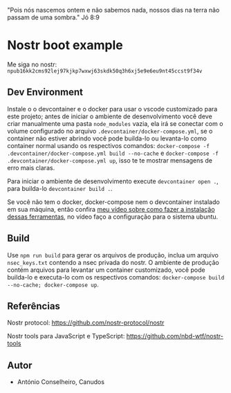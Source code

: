 "Pois nós nascemos ontem e não sabemos nada, nossos dias na terra não passam de uma sombra." Jó 8:9

# Nostr boot example
Me siga no nostr: `npub16kk2cms92lej97kjkp7wxwj63skdk50q3h6xj5e9e6eu9nt45ccst9f34v`

## Dev Environment
Instale o o devcontainer e o docker para usar o vscode customizado para este projeto; antes de iniciar o ambiente de desenvolvimento você deve criar manualmente uma pasta `node_modules` vazia, ela irá se conectar com o volume configurado no arquivo `.devcontainer/docker-compose.yml`, se o container não estiver abrindo você pode builda-lo ou levanta-lo como container normal usando os respectivos comandos: `docker-compose -f .devcontainer/docker-compose.yml build --no-cache` e `docker-compose -f .devcontainer/docker-compose.yml up`, isso te te mostrar mensagens de erro mais claras.

Para iniciar o ambiente de desenvolvimento execute `devcontainer open .`, para builda-lo `devcontainer build .`.

Se você não tem o docker, docker-compose nem o devcontainer instalado em sua máquina, então confira [meu vídeo sobre como fazer a instalação dessas ferramentas](https://odysee.com/@anarcanudos:5/instalacao-do-docker-docker-compose-e-devcontainer:9), no vídeo faço a configuração para o sistema ubuntu.

## Build
Use `npm run build` para gerar os arquivos de produção, inclua um arquivo `nsec_keys.txt` contendo a nsec privada do nostr. O ambiente de produção contém arquivos para levantar um container customizado, você pode builda-lo e executa-lo com os respectivos comandos: `docker-compose build --no-cache; docker-compose up`.

## Referências
Nostr protocol:
https://github.com/nostr-protocol/nostr

Nostr tools para JavaScript e TypeScript:
https://github.com/nbd-wtf/nostr-tools

## Autor
 - António Conselheiro, Canudos